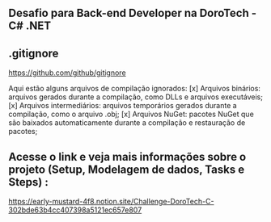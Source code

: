 ## Desafio para Back-end Developer na DoroTech - C# .NET

## .gitignore
https://github.com/github/gitignore

Aqui estão alguns arquivos de compilação ignorados:
[x] Arquivos binários: arquivos gerados durante a compilação, como DLLs e arquivos executáveis;
[x] Arquivos intermediários: arquivos temporários gerados durante a compilação, como o arquivo .obj;
[x] Arquivos NuGet: pacotes NuGet que são baixados automaticamente durante a compilação e restauração de pacotes;

## Acesse o link e veja mais informações sobre o projeto (Setup, Modelagem de dados, Tasks e Steps) : 

https://early-mustard-4f8.notion.site/Challenge-DoroTech-C-302bde63b4cc407398a5121ec657e807

